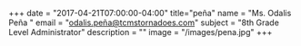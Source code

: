 +++
date = "2017-04-21T07:00:00-04:00"
title="peña"
name = "Ms. Odalis Peña "
email = "odalis.peña@tcmstornadoes.com"
subject = "8th Grade Level Administrator"
description = ""
image = "/images/pena.jpg"
+++
